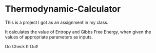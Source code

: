 # Thermodynamic-Calculator

This is a project I got as an assignment in my class.

It calculates the value of Entropy and Gibbs Free Energy, when given the values of appropriate parameters as inputs.

Do Check It Out!

